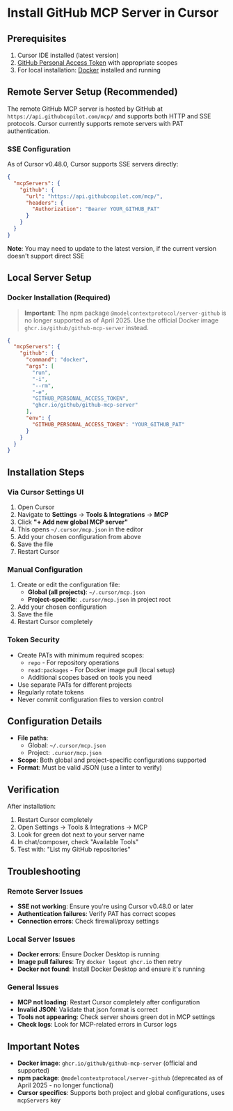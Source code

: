 # Install GitHub MCP Server in Cursor

## Prerequisites
1. Cursor IDE installed (latest version)
2. [GitHub Personal Access Token](https://github.com/settings/personal-access-tokens/new) with appropriate scopes
3. For local installation: [Docker](https://www.docker.com/) installed and running

## Remote Server Setup (Recommended)

The remote GitHub MCP server is hosted by GitHub at `https://api.githubcopilot.com/mcp/` and supports both HTTP and SSE protocols. Cursor currently supports remote servers with PAT authentication.

### SSE Configuration
As of Cursor v0.48.0, Cursor supports SSE servers directly:

```json
{
  "mcpServers": {
    "github": {
      "url": "https://api.githubcopilot.com/mcp/",
      "headers": {
        "Authorization": "Bearer YOUR_GITHUB_PAT"
      }
    }
  }
}
```

**Note**: You may need to update to the latest version, if the current version doesn't support direct SSE

## Local Server Setup

### Docker Installation (Required)
> **Important**: The npm package `@modelcontextprotocol/server-github` is no longer supported as of April 2025. Use the official Docker image `ghcr.io/github/github-mcp-server` instead.

```json
{
  "mcpServers": {
    "github": {
      "command": "docker",
      "args": [
        "run",
        "-i",
        "--rm",
        "-e",
        "GITHUB_PERSONAL_ACCESS_TOKEN",
        "ghcr.io/github/github-mcp-server"
      ],
      "env": {
        "GITHUB_PERSONAL_ACCESS_TOKEN": "YOUR_GITHUB_PAT"
      }
    }
  }
}
```

## Installation Steps

### Via Cursor Settings UI
1. Open Cursor
2. Navigate to **Settings** → **Tools & Integrations** → **MCP**
3. Click **"+ Add new global MCP server"**
4. This opens `~/.cursor/mcp.json` in the editor
5. Add your chosen configuration from above
6. Save the file
7. Restart Cursor

### Manual Configuration
1. Create or edit the configuration file:
   - **Global (all projects)**: `~/.cursor/mcp.json`
   - **Project-specific**: `.cursor/mcp.json` in project root
2. Add your chosen configuration
3. Save the file
4. Restart Cursor completely

### Token Security
- Create PATs with minimum required scopes:
  - `repo` - For repository operations
  - `read:packages` - For Docker image pull (local setup)
  - Additional scopes based on tools you need
- Use separate PATs for different projects
- Regularly rotate tokens
- Never commit configuration files to version control

## Configuration Details

- **File paths**: 
  - Global: `~/.cursor/mcp.json`
  - Project: `.cursor/mcp.json`
- **Scope**: Both global and project-specific configurations supported
- **Format**: Must be valid JSON (use a linter to verify)

## Verification

After installation:
1. Restart Cursor completely
2. Open Settings → Tools & Integrations → MCP
3. Look for green dot next to your server name
4. In chat/composer, check "Available Tools"
5. Test with: "List my GitHub repositories"

## Troubleshooting

### Remote Server Issues
- **SSE not working**: Ensure you're using Cursor v0.48.0 or later
- **Authentication failures**: Verify PAT has correct scopes
- **Connection errors**: Check firewall/proxy settings

### Local Server Issues
- **Docker errors**: Ensure Docker Desktop is running
- **Image pull failures**: Try `docker logout ghcr.io` then retry
- **Docker not found**: Install Docker Desktop and ensure it's running

### General Issues
- **MCP not loading**: Restart Cursor completely after configuration
- **Invalid JSON**: Validate that json format is correct
- **Tools not appearing**: Check server shows green dot in MCP settings
- **Check logs**: Look for MCP-related errors in Cursor logs

## Important Notes

- **Docker image**: `ghcr.io/github/github-mcp-server` (official and supported)
- **npm package**: `@modelcontextprotocol/server-github` (deprecated as of April 2025 - no longer functional)
- **Cursor specifics**: Supports both project and global configurations, uses `mcpServers` key
